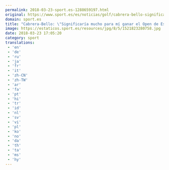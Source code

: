 ```yaml
---
permalink: 2018-03-23-sport.es-1288659197.html
original: https://www.sport.es/es/noticias/golf/cabrera-bello-significaria-mucho-para-ganar-open-espana-6711909?utm_source=rss-noticias&utm_medium=feed&utm_campaign=golf
domain: sport.es
title: "Cabrera-Bello: \"Significaría mucho para mí ganar el Open de España""
image: https://estaticos.sport.es/resources/jpg/8/5/1521823280758.jpg
date: 2018-03-23 17:05:20
category: sport
translations: 
 - 'en'
 - 'de'
 - 'ru'
 - 'ja'
 - 'fr'
 - 'it'
 - 'zh-CN'
 - 'zh-TW'
 - 'ar'
 - 'fa'
 - 'pt'
 - 'hi'
 - 'tr'
 - 'id'
 - 'nl'
 - 'sv'
 - 'vi'
 - 'pl'
 - 'ko'
 - 'no'
 - 'da'
 - 'th'
 - 'ta'
 - 'ms'
 - 'hy'
---
```


